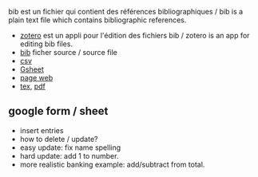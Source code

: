 bib est un fichier qui contient des références bibliographiques / bib
is a plain text file which contains bibliographic references.

- [zotero](https://www.zotero.org/) est un appli pour l'édition des
  fichiers bib / zotero is an app for editing bib files.
- [bib](TDH-refs.bib) ficher source / source file 
- [csv](TDH-refs.csv)
- [Gsheet](https://docs.google.com/spreadsheets/d/19kXUixK6FMBXnPzDj9fpgMQAnMqFgmtBQqcAMnkhQj4/edit?usp=sharing)
- [page web](https://tdhock.github.io/blog/2024/auto-pubs-page/)
- [tex](TDH-refs.tex), [pdf](TDH-refs.pdf)

## google form / sheet

- insert entries
- how to delete / update?
- easy update: fix name spelling
- hard update: add 1 to number.
- more realistic banking example: add/subtract from total.
